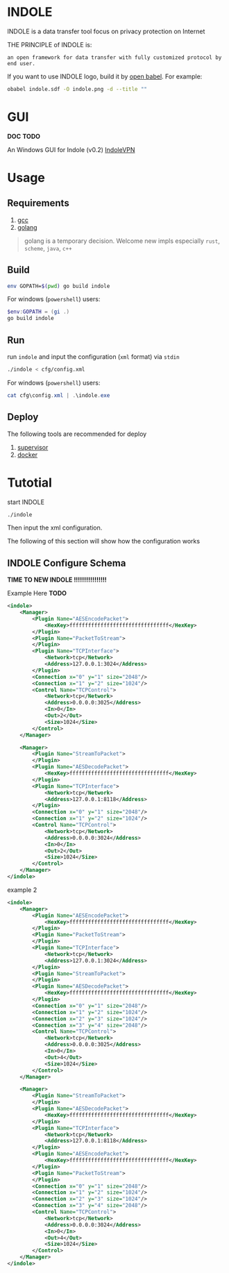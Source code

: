# INDOLE

INDOLE is a data transfer tool focus on privacy protection on Internet

THE PRINCIPLE of INDOLE is:

    an open framework for data transfer with fully customized protocol by end user.

If you want to use INDOLE logo, build it by [open babel](http://openbabel.org). For example:

```sh
obabel indole.sdf -O indole.png -d --title ""
```

# GUI

**DOC** **TODO**

An Windows GUI for Indole (v0.2) [IndoleVPN](https://github.com/Tommo-L/IndoleVPN)

# Usage

## Requirements

1. [gcc](https://gcc.gnu.org/)
2. [golang](https://golang.org/)

> golang is a temporary decision. Welcome new impls especially `rust`, `scheme`, `java`, `c++`

## Build

```sh
env GOPATH=$(pwd) go build indole
```

For windows (`powershell`) users:

```powershell
$env:GOPATH = (gi .)
go build indole
```

## Run

run `indole` and input the configuration (`xml` format) via `stdin`

```sh
./indole < cfg/config.xml
```

For windows (`powershell`) users:

```powershell
cat cfg\config.xml | .\indole.exe
```

## Deploy

The following tools are recommended for deploy

1. [supervisor](http://supervisord.org/)
2. [docker](https://www.docker.com/)

# Tutotial

start INDOLE

```sh
./indole
```

Then input the xml configuration.

The following of this section will show how the configuration works

## INDOLE Configure Schema

**TIME TO NEW INDOLE !!!!!!!!!!!!!!!!**

Example Here **TODO**

```xml
<indole>
    <Manager>
        <Plugin Name="AESEncodePacket">
            <HexKey>ffffffffffffffffffffffffffffffff</HexKey>
        </Plugin>
        <Plugin Name="PacketToStream">
        </Plugin>
        <Plugin Name="TCPInterface">
            <Network>tcp</Network>
            <Address>127.0.0.1:3024</Address>
        </Plugin>
        <Connection x="0" y="1" size="2048"/>
        <Connection x="1" y="2" size="1024"/>
        <Control Name="TCPControl">
            <Network>tcp</Network>
            <Address>0.0.0.0:3025</Address>
            <In>0</In>
            <Out>2</Out>
            <Size>1024</Size>
        </Control>
    </Manager>

    <Manager>
        <Plugin Name="StreamToPacket">
        </Plugin>
        <Plugin Name="AESDecodePacket">
            <HexKey>ffffffffffffffffffffffffffffffff</HexKey>
        </Plugin>
        <Plugin Name="TCPInterface">
            <Network>tcp</Network>
            <Address>127.0.0.1:8118</Address>
        </Plugin>
        <Connection x="0" y="1" size="2048"/>
        <Connection x="1" y="2" size="1024"/>
        <Control Name="TCPControl">
            <Network>tcp</Network>
            <Address>0.0.0.0:3024</Address>
            <In>0</In>
            <Out>2</Out>
            <Size>1024</Size>
        </Control>
    </Manager>
</indole>
```

example 2

```xml
<indole>
    <Manager>
        <Plugin Name="AESEncodePacket">
            <HexKey>ffffffffffffffffffffffffffffffff</HexKey>
        </Plugin>
        <Plugin Name="PacketToStream">
        </Plugin>
        <Plugin Name="TCPInterface">
            <Network>tcp</Network>
            <Address>127.0.0.1:3024</Address>
        </Plugin>
        <Plugin Name="StreamToPacket">
        </Plugin>
        <Plugin Name="AESDecodePacket">
            <HexKey>ffffffffffffffffffffffffffffffff</HexKey>
        </Plugin>
        <Connection x="0" y="1" size="2048"/>
        <Connection x="1" y="2" size="1024"/>
        <Connection x="2" y="3" size="1024"/>
        <Connection x="3" y="4" size="2048"/>
        <Control Name="TCPControl">
            <Network>tcp</Network>
            <Address>0.0.0.0:3025</Address>
            <In>0</In>
            <Out>4</Out>
            <Size>1024</Size>
        </Control>
    </Manager>

    <Manager>
        <Plugin Name="StreamToPacket">
        </Plugin>
        <Plugin Name="AESDecodePacket">
            <HexKey>ffffffffffffffffffffffffffffffff</HexKey>
        </Plugin>
        <Plugin Name="TCPInterface">
            <Network>tcp</Network>
            <Address>127.0.0.1:8118</Address>
        </Plugin>
        <Plugin Name="AESEncodePacket">
            <HexKey>ffffffffffffffffffffffffffffffff</HexKey>
        </Plugin>
        <Plugin Name="PacketToStream">
        </Plugin>
        <Connection x="0" y="1" size="2048"/>
        <Connection x="1" y="2" size="1024"/>
        <Connection x="2" y="3" size="1024"/>
        <Connection x="3" y="4" size="2048"/>
        <Control Name="TCPControl">
            <Network>tcp</Network>
            <Address>0.0.0.0:3024</Address>
            <In>0</In>
            <Out>4</Out>
            <Size>1024</Size>
        </Control>
    </Manager>
</indole>
```
